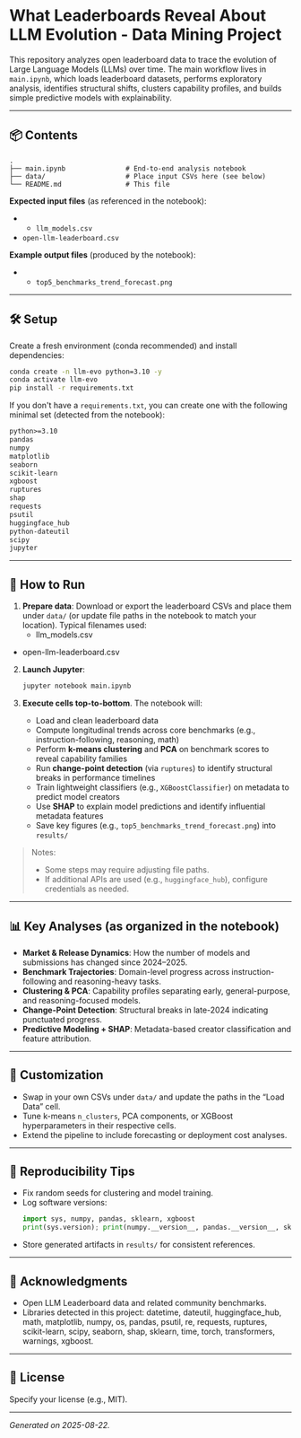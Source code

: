 # What Leaderboards Reveal About LLM Evolution - Data Mining Project

This repository analyzes open leaderboard data to trace the evolution of Large Language Models (LLMs) over time. The main workflow lives in `main.ipynb`, which loads leaderboard datasets, performs exploratory analysis, identifies structural shifts, clusters capability profiles, and builds simple predictive models with explainability.

---

## 📦 Contents

```
.
├── main.ipynb               # End-to-end analysis notebook
├── data/                    # Place input CSVs here (see below)
└── README.md                # This file
```

**Expected input files** (as referenced in the notebook):
- - `llm_models.csv`
- `open-llm-leaderboard.csv`

**Example output files** (produced by the notebook):
- - `top5_benchmarks_trend_forecast.png`

---

## 🛠️ Setup

Create a fresh environment (conda recommended) and install dependencies:

```bash
conda create -n llm-evo python=3.10 -y
conda activate llm-evo
pip install -r requirements.txt
```

If you don't have a `requirements.txt`, you can create one with the following minimal set (detected from the notebook):

```txt
python>=3.10
pandas
numpy
matplotlib
seaborn
scikit-learn
xgboost
ruptures
shap
requests
psutil
huggingface_hub
python-dateutil
scipy
jupyter
```

---

## 🚀 How to Run

1. **Prepare data**: Download or export the leaderboard CSVs and place them under `data/` (or update file paths in the notebook to match your location). Typical filenames used:
   - llm_models.csv
- open-llm-leaderboard.csv

2. **Launch Jupyter**:
   ```bash
   jupyter notebook main.ipynb
   ```

3. **Execute cells top-to-bottom**. The notebook will:
   - Load and clean leaderboard data
   - Compute longitudinal trends across core benchmarks (e.g., instruction-following, reasoning, math)
   - Perform **k-means clustering** and **PCA** on benchmark scores to reveal capability families
   - Run **change-point detection** (via `ruptures`) to identify structural breaks in performance timelines
   - Train lightweight classifiers (e.g., `XGBoostClassifier`) on metadata to predict model creators
   - Use **SHAP** to explain model predictions and identify influential metadata features
   - Save key figures (e.g., `top5_benchmarks_trend_forecast.png`) into `results/`

> Notes:
> - Some steps may require adjusting file paths.
> - If additional APIs are used (e.g., `huggingface_hub`), configure credentials as needed.

---

## 📊 Key Analyses (as organized in the notebook)

- **Market & Release Dynamics**: How the number of models and submissions has changed since 2024–2025.
- **Benchmark Trajectories**: Domain-level progress across instruction-following and reasoning-heavy tasks.
- **Clustering & PCA**: Capability profiles separating early, general-purpose, and reasoning-focused models.
- **Change-Point Detection**: Structural breaks in late-2024 indicating punctuated progress.
- **Predictive Modeling + SHAP**: Metadata-based creator classification and feature attribution.

---

## 🔧 Customization

- Swap in your own CSVs under `data/` and update the paths in the “Load Data” cell.
- Tune k-means `n_clusters`, PCA components, or XGBoost hyperparameters in their respective cells.
- Extend the pipeline to include forecasting or deployment cost analyses.

---

## 📁 Reproducibility Tips

- Fix random seeds for clustering and model training.
- Log software versions:
  ```python
  import sys, numpy, pandas, sklearn, xgboost
  print(sys.version); print(numpy.__version__, pandas.__version__, sklearn.__version__, xgboost.__version__)
  ```
- Store generated artifacts in `results/` for consistent references.

---

## 🙌 Acknowledgments

- Open LLM Leaderboard data and related community benchmarks.
- Libraries detected in this project: datetime, dateutil, huggingface_hub, math, matplotlib, numpy, os, pandas, psutil, re, requests, ruptures, scikit-learn, scipy, seaborn, shap, sklearn, time, torch, transformers, warnings, xgboost.

---

## 📜 License

Specify your license (e.g., MIT).

---

*Generated on 2025-08-22.*
